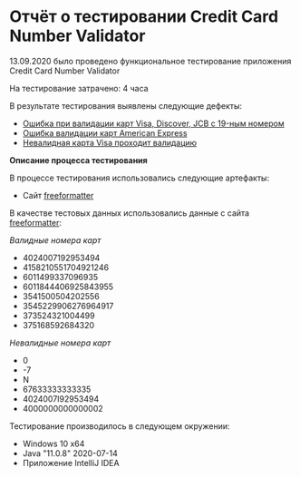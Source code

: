# Отчёт о тестировании Credit Card Number Validator

13.09.2020 было проведено функциональное тестирование приложения Credit Card Number Validator

На тестирование затрачено: 4 часа

В результате тестирования выявлены следующие дефекты:

* [Ошибка при валидации карт Visa, Discover, JCB c 19-ным номером](https://github.com/MiraDave/Credit-card-number-validator/issues/1#issue-700615400)
* [Ошибка валидации карт American Express](https://github.com/MiraDave/Credit-card-number-validator/issues/2)
* [Невалидная карта Visa проходит валидацию](https://github.com/MiraDave/Credit-card-number-validator/issues/3)

**Описание процесса тестирования**

В процессе тестирования использовались следующие артефакты:

* Сайт [freeformatter](https://www.freeformatter.com/credit-card-number-generator-validator.html)

В качестве тестовых данных использовались данные с сайта [freeformatter](https://www.freeformatter.com/credit-card-number-generator-validator.html):

*Валидные номера карт*
* 4024007192953494
* 4158210551704921246
* 6011499337096935
* 6011844406925843955
* 3541500504202556
* 3545229906276964917
* 373524321004499
* 375168592684320

*Невалидные номера карт*
* 0
* -7
* N
* 67633333333335
* 4024007I92953494
* 4000000000000002


Тестирование производилось в следующем окружении:
* Windows 10 x64
* Java  "11.0.8" 2020-07-14
* Приложение IntelliJ IDEA